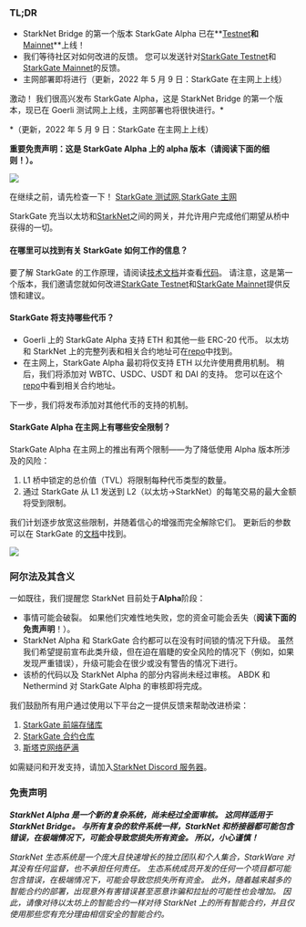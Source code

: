### TL;DR

* StarkNet Bridge 的第一个版本 StarkGate Alpha 已在**[Testnet](https://goerli.starkgate.starknet.io/)**和**[Mainnet](https://starkgate.starknet.io/)**上线！
* 我们等待社区对如何改进的反馈。 您可以发送针对[StarkGate Testnet](https://forms.reform.app/starkware/StarkGate_Feedback/yhyalh)和[StarkGate Mainnet](https://forms.reform.app/TeRuSp/StarkGate-Feedback-Mainnet/bcoscx)的反馈。
* 主网部署即将进行（更新，2022 年 5 月 9 日：StarkGate 在主网上上线）

激动！ 我们很高兴发布 StarkGate Alpha，这是 StarkNet Bridge 的第一个版本，现已在 Goerli 测试网上上线，主网部署也将很快进行。*

\*（更新，2022 年 5 月 9 日：StarkGate 在主网上上线）

**重要免责声明：这是 StarkGate Alpha 上的 alpha 版本（请阅读下面的细则！）。**

![](/assets/starkgate_01.png)

在继续之前，请先检查一下！ [StarkGate 测试网](https://goerli.starkgate.starknet.io/),[StarkGate 主网](https://starkgate.starknet.io/)

StarkGate 充当以太坊和[StarkNet](https://starknet.io/)之间的网关，并允许用户完成他们期望从桥中获得的一切。

#### **在哪里可以找到有关 StarkGate 如何工作的信息？**

要了解 StarkGate 的工作原理，请阅读[技术文档](https://docs.starknet.io/docs/L1%3C%3EL2%20Communication/token-bridge)并查看[代码](https://github.com/starkware-libs/starkgate-contracts/tree/main/src/starkware/starknet/apps/starkgate)。 请注意，这是第一个版本，我们邀请您就如何改进[StarkGate Testnet](https://forms.reform.app/starkware/StarkGate_Feedback/yhyalh)和[StarkGate Mainnet](https://forms.reform.app/TeRuSp/StarkGate-Feedback-Mainnet/bcoscx)提供反馈和建议。

#### **StarkGate 将支持哪些代币？**

* Goerli 上的 StarkGate Alpha 支持 ETH 和其他一些 ERC-20 代币。 以太坊和 StarkNet 上的完整列表和相关合约地址可在[repo](https://github.com/starkware-libs/starknet-addresses)中找到。
* 在主网上，StarkGate Alpha 最初将仅支持 ETH 以允许使用费用机制。 稍后，我们将添加对 WBTC、USDC、USDT 和 DAI 的支持。 您可以在这个[repo](https://github.com/starkware-libs/starknet-addresses/blob/master/bridged_tokens/mainnet.json)中看到相关合约地址。

下一步，我们将发布添加对其他代币的支持的机制。

#### **StarkGate Alpha 在主网上有哪些安全限制？**

StarkGate Alpha 在主网上的推出有两个限制——为了降低使用 Alpha 版本所涉及的风险：

1. L1 桥中锁定的总价值（TVL）将限制每种代币类型的数量。
2. 通过 StarkGate 从 L1 发送到 L2（以太坊→StarkNet）的每笔交易的最大金额将受到限制。

我们计划逐步放宽这些限制，并随着信心的增强而完全解除它们。 更新后的参数可以在 StarkGate 的[文档](https://docs.starknet.io/docs/L1%3C%3EL2%20Communication/token-bridge)中找到。

![](/assets/starkgate_02.png)

### 阿尔法及其含义

一如既往，我们提醒您 StarkNet 目前处于**Alpha**阶段：

* 事情可能会破裂。 如果他们灾难性地失败，您的资金可能会丢失（**阅读下面的免责声明**！）。
* StarkNet Alpha 和 StarkGate 合约都可以在没有时间锁的情况下升级。 虽然我们希望提前宣布此类升级，但在迫在眉睫的安全风险的情况下（例如，如果发现严重错误），升级可能会在很少或没有警告的情况下进行。
* 该桥的代码以及 StarkNet Alpha 的部分内容尚未经过审核。 ABDK 和 Nethermind 对 StarkGate Alpha 的审核即将完成。

我们鼓励所有用户通过使用以下平台之一提供反馈来帮助改进桥梁：

1. [StarkGate 前端存储库](https://github.com/starkware-libs/starkgate-frontend)
2. [StarkGate 合约仓库](https://github.com/starkware-libs/starkgate-contracts/tree/main/src/starkware/starknet/apps/starkgate)
3. [斯塔克网络萨满](http://community.starknet.io/)

如需疑问和开发支持，请加入[StarkNet Discord 服务器](https://discord.gg/uJ9HZTUk2Y)。

### 免责声明

***StarkNet Alpha 是一个新的复杂系统，尚未经过全面审核。 这同样适用于 StarkNet Bridge。 与所有复杂的软件系统一样，StarkNet 和桥接器都可能包含错误，在极端情况下，可能会导致您损失所有资金。 所以，***小心谨慎！******

*StarkNet 生态系统是一个庞大且快速增长的独立团队和个人集合，StarkWare 对其没有任何监督，也不承担任何责任。 生态系统成员开发的任何一个项目都可能包含错误，在极端情况下，可能会导致您损失所有资金。 此外，随着越来越多的智能合约的部署，出现意外有害错误甚至恶意诈骗和拉扯的可能性也会增加。 因此，请像对待以太坊上的智能合约一样对待 StarkNet 上的所有智能合约，并且仅使用那些您有充分理由相信安全的智能合约。*